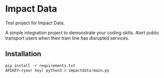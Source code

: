 # Impact Data

Test project for Impact Data.

A simple integration project to demonstrate your coding skills. Alert public
transport users when their train line has disrupted services.

## Installation

```python
pip install -r requirements.txt
APIKEY=(your key) python3.6 impactdata/main.py
```
